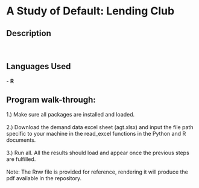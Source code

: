<h1>A Study of Default: Lending Club</h1>

<h2>Description</h2>

<br />


<h2>Languages Used</h2>
- <b>R</b>

<h2>Program walk-through:</h2>

<p align="left">
1.) Make sure all packages are installed and loaded. <br/>

<br />
2.) Download the demand data excel sheet (agt.xlsx) and input the file path specific to your machine in the read_excel functions in the Python and R documents. <br/>

<br />
3.) Run all. All the results should load and appear once the previous steps are fulfilled. <br/>

<br />
Note: The Rnw file is provided for reference, rendering it will produce the pdf available in the repository. <br/>

</p>

<!--
 ```diff
- text in red
+ text in green
! text in orange
# text in gray
@@ text in purple (and bold)@@
```
--!>
